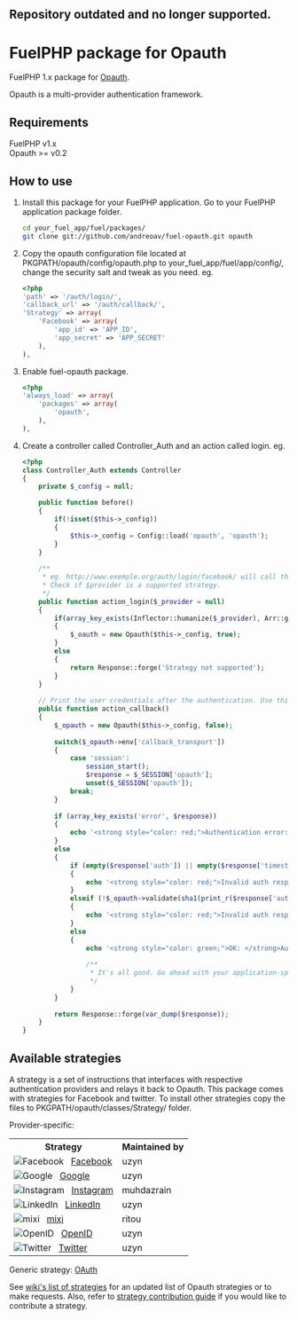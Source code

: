 Repository outdated and no longer supported.
--------------------------------------------------


FuelPHP package for Opauth
=========================

FuelPHP 1.x package for [Opauth](https://github.com/uzyn/opauth).

Opauth is a multi-provider authentication framework.

Requirements
---------
FuelPHP v1.x  
Opauth >= v0.2

How to use
----------
1. Install this package for your FuelPHP application. Go to your FuelPHP application package folder.

   ```bash
   cd your_fuel_app/fuel/packages/
   git clone git://github.com/andreoav/fuel-opauth.git opauth
   ```

2. Copy the opauth configuration file located at PKGPATH/opauth/config/opauth.php to your_fuel_app/fuel/app/config/, change the security salt and tweak as you need. eg.

	```php
	<?php
	'path' => '/auth/login/',
	'callback_url' => '/auth/callback/',
	'Strategy' => array(
		'Facebook' => array(
			'app_id' => 'APP_ID',
			'app_secret' => 'APP_SECRET'
		),
	),
	```

3. Enable fuel-opauth package.
	
	```php
	<?php
	'always_load' => array(
		'packages' => array(
			'opauth',
		),
	),
	```

4. Create a controller called Controller_Auth and an action called login. eg.

	```php
	<?php
	class Controller_Auth extends Controller
	{
		private $_config = null;
	
		public function before()
		{
			if(!isset($this->_config))
			{
				$this->_config = Config::load('opauth', 'opauth');
			}
		}
		
		/**
		 * eg. http://www.exemple.org/auth/login/facebook/ will call the facebook opauth strategy.
		 * Check if $provider is a supported strategy.
		 */
		public function action_login($_provider = null)
		{
			if(array_key_exists(Inflector::humanize($_provider), Arr::get($this->_config, 'Strategy')))
			{
				$_oauth = new Opauth($this->_config, true);
			}
			else
			{
				return Response::forge('Strategy not supported');
			}
		}
		
		// Print the user credentials after the authentication. Use this information as you need. (Log in, registrer, ...)
		public function action_callback()
		{
			$_opauth = new Opauth($this->_config, false);
			
			switch($_opauth->env['callback_transport'])
			{
				case 'session':
					session_start();
					$response = $_SESSION['opauth'];
					unset($_SESSION['opauth']);
				break;            
			}
			
			if (array_key_exists('error', $response))
			{
				echo '<strong style="color: red;">Authentication error: </strong> Opauth returns error auth response.'."<br>\n";
			}
			else
			{
				if (empty($response['auth']) || empty($response['timestamp']) || empty($response['signature']) || empty($response['auth']['provider']) || empty($response['auth']['uid']))
				{
					echo '<strong style="color: red;">Invalid auth response: </strong>Missing key auth response components.'."<br>\n";
				}
				elseif (!$_opauth->validate(sha1(print_r($response['auth'], true)), $response['timestamp'], $response['signature'], $reason))
				{
					echo '<strong style="color: red;">Invalid auth response: </strong>'.$reason.".<br>\n";
				}
				else
				{
					echo '<strong style="color: green;">OK: </strong>Auth response is validated.'."<br>\n";
			
					/**
					 * It's all good. Go ahead with your application-specific authentication logic
					 */
				}
			}
			
			return Response::forge(var_dump($response));
		}
	}
	```

Available strategies
--------------------
A strategy is a set of instructions that interfaces with respective authentication providers and relays it back to Opauth.
This package comes with strategies for Facebook and twitter. To install other strategies copy the files to PKGPATH/opauth/classes/Strategy/ folder.

Provider-specific:

<table>
<tr>
	<th>Strategy</th>
	<th>Maintained by</th>
</tr>
<tr>
	<td><img src="http://g.etfv.co/http://facebook.com" alt="Facebook">&nbsp;&nbsp;
		<a href="https://github.com/uzyn/opauth-facebook">Facebook</a></td>
	<td>uzyn</td>
</tr>
<tr>
	<td><img src="http://g.etfv.co/http://google.com" alt="Google">&nbsp;&nbsp;
		<a href="https://github.com/uzyn/opauth-google">Google</a></td>
	<td>uzyn</td>
</tr>
<tr>
	<td><img src="http://g.etfv.co/http://instagram.com" alt="Instagram">&nbsp;&nbsp;
		<a href="https://github.com/muhdazrain/opauth-instagram">Instagram</a></td>
	<td>muhdazrain</td>
</tr>
<tr>
	<td><img src="http://g.etfv.co/http://linkedin.com" alt="LinkedIn">&nbsp;&nbsp;
		<a href="https://github.com/uzyn/opauth-linkedin">LinkedIn</a></td>
	<td>uzyn</td>
</tr>
<tr>
	<td><img src="http://g.etfv.co/http://mixi.co.jp" alt="mixi">&nbsp;&nbsp;
		<a href="https://github.com/ritou/opauth-mixi">mixi</a></td>
	<td>ritou</td>
</tr>
<tr>
	<td><img src="http://g.etfv.co/http://openid.net" alt="OpenID">&nbsp;&nbsp;
		<a href="https://github.com/uzyn/opauth-openid">OpenID</a></td>
	<td>uzyn</td>
</tr>
<tr>
	<td><img src="http://g.etfv.co/http://twitter.com" alt="Twitter">&nbsp;&nbsp;
		<a href="https://github.com/uzyn/opauth-twitter">Twitter</a></td>
	<td>uzyn</td>
</tr>

</table>

Generic strategy: [OAuth](https://github.com/uzyn/opauth-oauth)

See [wiki's list of strategies](https://github.com/uzyn/opauth/wiki/List-of-strategies) for an updated list of Opauth strategies or to make requests.  Also, refer to [strategy contribution guide](https://github.com/uzyn/opauth/wiki/Strategy-contribution-guide) if you would like to contribute a strategy.
